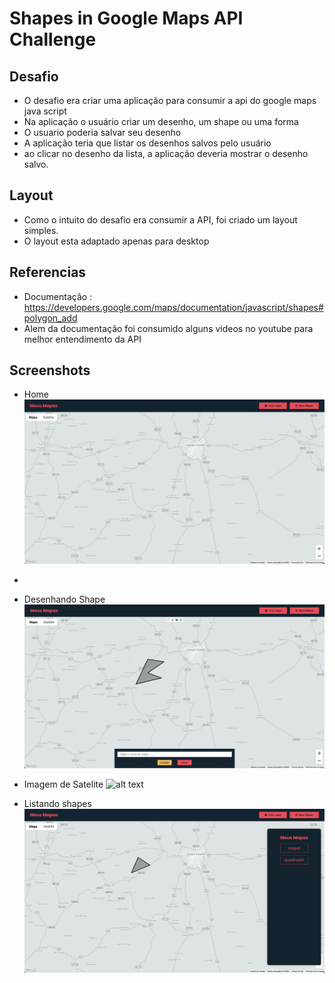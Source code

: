 # Shapes in Google Maps API Challenge

## Desafio

- O desafio era criar uma aplicação para consumir a api do google maps java script
- Na aplicação o usuário criar um desenho, um shape ou uma forma
- O usuario poderia salvar seu desenho
- A aplicação teria que listar os desenhos salvos pelo usuário
- ao clicar no desenho da lista, a aplicação deveria mostrar o desenho salvo.

## Layout 
- Como o intuito do desafio era consumir a API, foi criado um layout simples.
- O layout esta adaptado apenas para desktop

## Referencias

- Documentação : https://developers.google.com/maps/documentation/javascript/shapes#polygon_add
- Alem da documentação foi consumido alguns videos no youtube para melhor entendimento da API



## Screenshots

- Home
![alt text](./screenshots/home.png)

-

- Desenhando Shape
![alt text](./screenshots/drawShape.png)




- Imagem de Satelite
![alt text](./screenshots/satelite.png)

- Listando shapes
![alt text](./screenshots/listshape.png)




